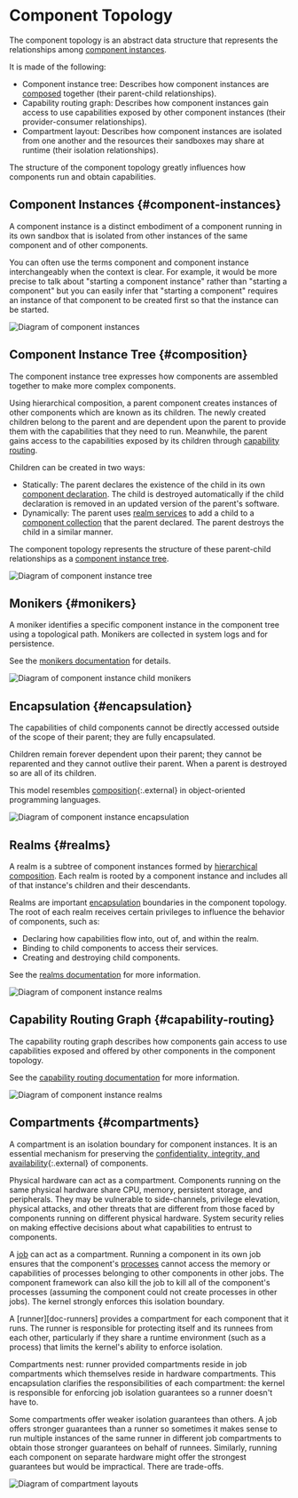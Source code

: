 # Component Topology

The component topology is an abstract data structure that represents the
relationships among [component instances](#component-instances).

It is made of the following:

- Component instance tree: Describes how component instances are
  [composed](#composition) together (their parent-child relationships).
- Capability routing graph: Describes how component instances gain access to
  use capabilities exposed by other component instances (their
  provider-consumer relationships).
- Compartment layout: Describes how component instances are
  isolated from one another and the resources their sandboxes may share at
  runtime (their isolation relationships).

The structure of the component topology greatly influences how components
run and obtain capabilities.

## Component Instances {#component-instances}

A component instance is a distinct embodiment of a component running in its own
sandbox that is isolated from other instances of the same component and of
other components.

You can often use the terms component and component instance interchangeably
when the context is clear. For example, it would be more precise to talk about
"starting a component instance" rather than "starting a component" but you
can easily infer that "starting a component" requires an instance of that
component to be created first so that the instance can be started.

![Diagram of component instances](images/topology_instances.png)

## Component Instance Tree {#composition}

The component instance tree expresses how components are assembled together
to make more complex components.

Using hierarchical composition, a parent component creates instances of other
components which are known as its children. The newly created children belong
to the parent and are dependent upon the parent to provide them with the
capabilities that they need to run. Meanwhile, the parent gains access to the
capabilities exposed by its children through
[capability routing](#capability-routing).

Children can be created in two ways:

- Statically: The parent declares the existence of the child in its own
  [component declaration][doc-component-declaration]. The child is destroyed
  automatically if the child declaration is removed in an updated version of
  the parent's software.
- Dynamically: The parent uses [realm services][doc-realms] to add
  a child to a [component collection][doc-collections] that the parent declared.
  The parent destroys the child in a similar manner.

The component topology represents the structure of these parent-child
relationships as a [component instance tree][glossary-component-instance-tree].

![Diagram of component instance tree](images/topology_instance_tree.png)

## Monikers {#monikers}

A moniker identifies a specific component instance in the component tree
using a topological path. Monikers are collected in system logs and for
persistence.

See the [monikers documentation][doc-monikers] for details.

![Diagram of component instance child monikers](images/topology_child_monikers.png)

## Encapsulation {#encapsulation}

The capabilities of child components cannot be directly accessed outside of the
scope of their parent; they are fully encapsulated.

Children remain forever dependent upon their parent; they cannot be reparented
and they cannot outlive their parent. When a parent is destroyed so are all
of its children.

This model resembles [composition][wiki-object-composition]{:.external} in object-oriented
programming languages.

![Diagram of component instance encapsulation](images/topology_encapsulation.png)

## Realms {#realms}

A realm is a subtree of component instances formed by
[hierarchical composition](#composition). Each realm is rooted by a component
instance and includes all of that instance's children and their descendants.

Realms are important [encapsulation](#encapsulation) boundaries in the
component topology. The root of each realm receives certain privileges to
influence the behavior of components, such as:

- Declaring how capabilities flow into, out of, and within the realm.
- Binding to child components to access their services.
- Creating and destroying child components.

See the [realms documentation][doc-realms] for more information.

![Diagram of component instance realms](images/topology_realms.png)

## Capability Routing Graph {#capability-routing}

The capability routing graph describes how components gain access to use
capabilities exposed and offered by other components in the component topology.

See the [capability routing documentation][doc-capability-routing]
for more information.

![Diagram of component instance realms](images/topology_capability_routing.png)

## Compartments {#compartments}

A compartment is an isolation boundary for component instances. It is an
essential mechanism for preserving the
[confidentiality, integrity, and availability][wiki-infosec]{:.external} of components.

Physical hardware can act as a compartment. Components running on the
same physical hardware share CPU, memory, persistent storage, and peripherals.
They may be vulnerable to side-channels, privilege elevation, physical attacks,
and other threats that are different from those faced by components running
on different physical hardware. System security relies on making effective
decisions about what capabilities to entrust to components.

A [job][glossary-job] can act as a compartment. Running a component in its
own job ensures that the component's [processes][glossary-process] cannot
access the memory or capabilities of processes belonging to other components
in other jobs. The component framework can also kill the job to kill all of
the component's processes (assuming the component could not create processes
in other jobs). The kernel strongly enforces this isolation boundary.

A [runner][doc-runners] provides a compartment for each component that it runs.
The runner is responsible for protecting itself and its runnees from each
other, particularly if they share a runtime environment (such as a process)
that limits the kernel's ability to enforce isolation.

Compartments nest: runner provided compartments reside in job compartments
which themselves reside in hardware compartments. This encapsulation clarifies
the responsibilities of each compartment: the kernel is responsible for
enforcing job isolation guarantees so a runner doesn't have to.

Some compartments offer weaker isolation guarantees than others. A job offers
stronger guarantees than a runner so sometimes it makes sense to run multiple
instances of the same runner in different job compartments to obtain those
stronger guarantees on behalf of runnees. Similarly, running each component
on separate hardware might offer the strongest guarantees but would be
impractical. There are trade-offs.

![Diagram of compartment layouts](images/topology_compartments.png)

[doc-collections]: /docs/concepts/components/realms.md#collections
[doc-manifests]: /docs/concepts/components/component_manifests.md
[doc-realms]: /docs/concepts/components/realms.md
[doc-monikers]: /docs/concepts/components/monikers.md
[doc-capability-routing]: /docs/concepts/components/component_manifests.md#capability-routing
[doc-component-declaration]: /docs/concepts/components/declarations.md
[glossary-job]: /docs/glossary.md#job
[glossary-process]: /docs/glossary.md#process
[glossary-component-instance-tree]: /docs/glossary.md#component-instance-tree
[wiki-infosec]: https://en.wikipedia.org/wiki/Information_security
[wiki-least-privilege]: https://en.wikipedia.org/wiki/Principle_of_least_privilege
[wiki-object-composition]: https://en.wikipedia.org/wiki/Object_composition
